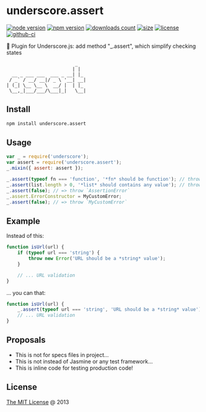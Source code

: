 # underscore.assert

[![node version](https://img.shields.io/node/v/underscore.assert.svg)](https://www.npmjs.com/package/underscore.assert)
[![npm version](https://badge.fury.io/js/underscore.assert.svg)](https://badge.fury.io/js/underscore.assert)
[![downloads count](https://img.shields.io/npm/dt/underscore.assert.svg)](https://www.npmjs.com/package/underscore.assert)
[![size](https://packagephobia.com/badge?p=underscore.assert)](https://packagephobia.com/result?p=underscore.assert)
[![license](https://img.shields.io/npm/l/underscore.assert.svg)](https://piecioshka.mit-license.org)
[![github-ci](https://github.com/piecioshka/underscore.assert/actions/workflows/testing.yml/badge.svg)](https://github.com/piecioshka/underscore.assert/actions/workflows/testing.yml)

🔨 Plugin for Underscore.js: add method "\_.assert", which simplify checking states

```
                         _
                        | |
  __ _ ___ ___  ___ _ __| |_
 / _` / __/ __|/ _ \ '__| __|
| (_| \__ \__ \  __/ |  | |_
 \__,_|___/___/\___|_|   \__|

```

## Install

```bash
npm install underscore.assert
```

## Usage

```javascript
var _ = require('underscore');
var assert = require('underscore.assert');
_.mixin({ assert: assert });

_.assert(typeof fn === 'function', '*fn* should be function'); // throws AssertionError
_.assert(list.length > 0, '*list* should contains any value'); // throws ONLY when list is empty
_.assert(false); // => throw `AssertionError`
_.assert.ErrorConstructor = MyCustomError;
_.assert(false); // => throw `MyCustomError`
```

## Example

Instead of this:

```javascript
function isUrl(url) {
    if (typeof url === 'string') {
        throw new Error('URL should be a *string* value');
    }

    // ... URL validation
}
```

... you can that:

```javascript
function isUrl(url) {
    _.assert(typeof url === 'string', 'URL should be a *string* value');
    // ... URL validation
}

```

## Proposals

* This is not for specs files in project...
* This is not instead of Jasmine or any test framework...
* This is inline code for testing production code!

## License

[The MIT License](https://piecioshka.mit-license.org) @ 2013
